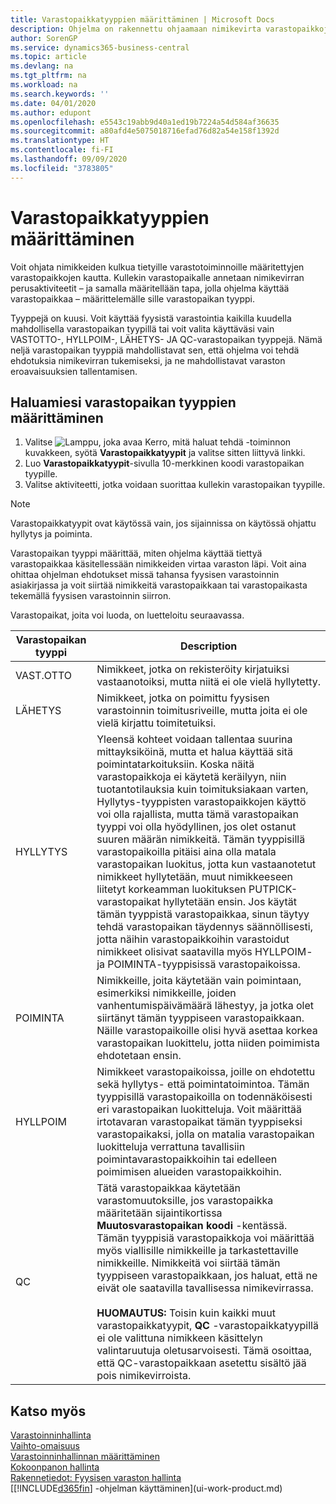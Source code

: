 ```yaml
---
title: Varastopaikkatyyppien määrittäminen | Microsoft Docs
description: Ohjelma on rakennettu ohjaamaan nimikevirta varastopaikkojen läpi, jotka olet määritellyt tietyille fyysisen varastoinnin aktiviteeteille. Kullekin varastopaikalle annetaan nimikevirran perusaktiviteetit – ja samalla määritellään tapa, jolla ohjelma käyttää varastopaikkaa – määrittelemälle sille varastopaikan tyyppi.
author: SorenGP
ms.service: dynamics365-business-central
ms.topic: article
ms.devlang: na
ms.tgt_pltfrm: na
ms.workload: na
ms.search.keywords: ''
ms.date: 04/01/2020
ms.author: edupont
ms.openlocfilehash: e5543c19abb9d40a1ed19b7224a54d584af36635
ms.sourcegitcommit: a80afd4e5075018716efad76d82a54e158f1392d
ms.translationtype: HT
ms.contentlocale: fi-FI
ms.lasthandoff: 09/09/2020
ms.locfileid: "3783805"
---
```

# <a name="set-up-bin-types"></a>Varastopaikkatyyppien määrittäminen
Voit ohjata nimikkeiden kulkua tietyille varastotoiminnoille määritettyjen varastopaikkojen kautta. Kullekin varastopaikalle annetaan nimikevirran perusaktiviteetit – ja samalla määritellään tapa, jolla ohjelma käyttää varastopaikkaa – määrittelemälle sille varastopaikan tyyppi.  

Tyyppejä on kuusi. Voit käyttää fyysistä varastointia kaikilla kuudella mahdollisella varastopaikan tyypillä tai voit valita käyttäväsi vain VASTOTTO-, HYLLPOIM-, LÄHETYS- JA QC-varastopaikan tyyppejä. Nämä neljä varastopaikan tyyppiä mahdollistavat sen, että ohjelma voi tehdä ehdotuksia nimikevirran tukemiseksi, ja ne mahdollistavat varaston eroavaisuuksien tallentamisen.  

## <a name="to-set-up-the-bin-types-you-want-to-use"></a>Haluamiesi varastopaikan tyyppien määrittäminen  
1.  Valitse ![Lamppu, joka avaa Kerro, mitä haluat tehdä -toiminnon](media/ui-search/search_small.png "Kerro, mitä haluat tehdä") kuvakkeen, syötä **Varastopaikkatyypit** ja valitse sitten liittyvä linkki.  
2.  Luo **Varastopaikkatyypit**-sivulla 10-merkkinen koodi varastopaikan tyypille.  
3.  Valitse aktiviteetti, jotka voidaan suorittaa kullekin varastopaikan tyypille.  

> [!NOTE]  
>  Varastopaikkatyypit ovat käytössä vain, jos sijainnissa on käytössä ohjattu hyllytys ja poiminta.  

Varastopaikan tyyppi määrittää, miten ohjelma käyttää tiettyä varastopaikkaa käsitellessään nimikkeiden virtaa varaston läpi. Voit aina ohittaa ohjelman ehdotukset missä tahansa fyysisen varastoinnin asiakirjassa ja voit siirtää nimikkeitä varastopaikkaan tai varastopaikasta tekemällä fyysisen varastoinnin siirron.  

Varastopaikat, joita voi luoda, on luetteloitu seuraavassa.  

|Varastopaikan tyyppi|Description|  
|------------------|---------------------------------------|  
|VAST.OTTO|Nimikkeet, jotka on rekisteröity kirjatuiksi vastaanotoiksi, mutta niitä ei ole vielä hyllytetty.|  
|LÄHETYS|Nimikkeet, jotka on poimittu fyysisen varastoinnin toimitusriveille, mutta joita ei ole vielä kirjattu toimitetuiksi.|  
|HYLLYTYS|Yleensä kohteet voidaan tallentaa suurina mittayksiköinä, mutta et halua käyttää sitä poimintatarkoituksiin. Koska näitä varastopaikkoja ei käytetä keräilyyn, niin tuotantotilauksia kuin toimituksiakaan varten, Hyllytys-tyyppisten varastopaikkojen käyttö voi olla rajallista, mutta tämä varastopaikan tyyppi voi olla hyödyllinen, jos olet ostanut suuren määrän nimikkeitä. Tämän tyyppisillä varastopaikoilla pitäisi aina olla matala varastopaikan luokitus, jotta kun vastaanotetut nimikkeet hyllytetään, muut nimikkeeseen liitetyt korkeamman luokituksen PUTPICK-varastopaikat hyllytetään ensin. Jos käytät tämän tyyppistä varastopaikkaa, sinun täytyy tehdä varastopaikan täydennys säännöllisesti, jotta näihin varastopaikkoihin varastoidut nimikkeet olisivat saatavilla myös HYLLPOIM- ja POIMINTA-tyyppisissä varastopaikoissa.|  
|POIMINTA|Nimikkeille, joita käytetään vain poimintaan, esimerkiksi nimikkeille, joiden vanhentumispäivämäärä lähestyy, ja jotka olet siirtänyt tämän tyyppiseen varastopaikkaan. Näille varastopaikoille olisi hyvä asettaa korkea varastopaikan luokittelu, jotta niiden poimimista ehdotetaan ensin.|  
|HYLLPOIM|Nimikkeet varastopaikoissa, joille on ehdotettu sekä hyllytys- että poimintatoimintoa. Tämän tyyppisillä varastopaikoilla on todennäköisesti eri varastopaikan luokitteluja. Voit määrittää irtotavaran varastopaikat tämän tyyppiseksi varastopaikaksi, jolla on matalia varastopaikan luokitteluja verrattuna tavallisiin poimintavarastopaikkoihin tai edelleen poimimisen alueiden varastopaikkoihin.|  
|QC|Tätä varastopaikkaa käytetään varastomuutoksille, jos varastopaikka määritetään sijaintikortissa **Muutosvarastopaikan koodi** -kentässä. Tämän tyyppisiä varastopaikkoja voi määrittää myös viallisille nimikkeille ja tarkastettaville nimikkeille. Nimikkeitä voi siirtää tämän tyyppiseen varastopaikkaan, jos haluat, että ne eivät ole saatavilla tavallisessa nimikevirrassa.<br /><br /> **HUOMAUTUS:** Toisin kuin kaikki muut varastopaikkatyypit, **QC** -varastopaikkatyypillä ei ole valittuna nimikkeen käsittelyn valintaruutuja oletusarvoisesti. Tämä osoittaa, että QC-varastopaikkaan asetettu sisältö jää pois nimikevirroista.|  

## <a name="see-also"></a>Katso myös
[Varastoinninhallinta](warehouse-manage-warehouse.md)  
[Vaihto-omaisuus](inventory-manage-inventory.md)  
[Varastoinninhallinnan määrittäminen](warehouse-setup-warehouse.md)     
[Kokoonpanon hallinta](assembly-assemble-items.md)    
[Rakennetiedot: Fyysisen varaston hallinta](design-details-warehouse-management.md)  
[[!INCLUDE[d365fin](includes/d365fin_md.md)] -ohjelman käyttäminen](ui-work-product.md)
